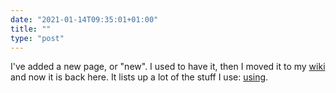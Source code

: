 ```yaml
---
date: "2021-01-14T09:35:01+01:00"
title: ""
type: "post"
---
```


I've added a new page, or "new". I used to have it, then I moved it to my [wiki](https://wiki.hjertnes.website) and now it is back here. It lists up a lot of the stuff I use: [using](/using). 
